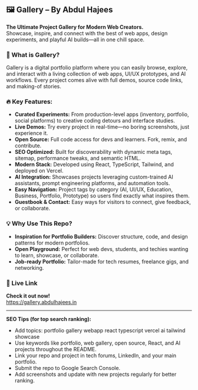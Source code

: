 ## 🖼️ Gallery – By Abdul Hajees

**The Ultimate Project Gallery for Modern Web Creators.**  
Showcase, inspire, and connect with the best of web apps, design experiments, and playful AI builds—all in one chill space.

### 🌟 What is Gallery?
Gallery is a digital portfolio platform where you can easily browse, explore, and interact with a living collection of web apps, UI/UX prototypes, and AI workflows. Every project comes alive with full demos, source code links, and making-of stories.

### 🔥 Key Features:
- **Curated Experiments:** From production-level apps (inventory, portfolio, social platforms) to creative coding detours and interface studies.
- **Live Demos:** Try every project in real-time—no boring screenshots, just experience it.
- **Open Source:** Full code access for devs and learners. Fork, remix, and contribute.
- **SEO Optimized:** Built for discoverability with dynamic meta tags, sitemap, performance tweaks, and semantic HTML.
- **Modern Stack:** Developed using React, TypeScript, Tailwind, and deployed on Vercel.
- **AI Integration:** Showcases projects leveraging custom-trained AI assistants, prompt engineering platforms, and automation tools.
- **Easy Navigation:** Project tags by category (AI, UI/UX, Education, Business, Portfolio, Prototype) so users find exactly what inspires them.
- **Guestbook & Contact:** Easy ways for visitors to connect, give feedback, or collaborate.

### 💡 Why Use This Repo?
- **Inspiration for Portfolio Builders:** Discover structure, code, and design patterns for modern portfolios.
- **Open Playground:** Perfect for web devs, students, and techies wanting to learn, showcase, or collaborate.
- **Job-ready Portfolio:** Tailor-made for tech resumes, freelance gigs, and networking.

### 🚀 Live Link
**Check it out now!**  
https://gallery.abdulhajees.in

---

**SEO Tips (for top search ranking):**
- Add topics: portfolio gallery webapp react typescript vercel ai tailwind showcase
- Use keywords like portfolio, web gallery, open source, React, and AI projects throughout the README.
- Link your repo and project in tech forums, LinkedIn, and your main portfolio.
- Submit the repo to Google Search Console.
- Add screenshots and update with new projects regularly for better ranking.
